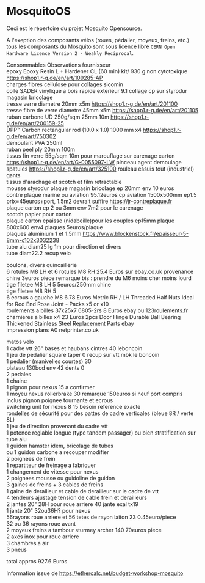 # MosquitoOS

Ceci est le répertoire du projet Mosquito Opensource.


A l'exeption des composants vélos (roues, pédalier, moyeux, freins, etc.) tous les composants du Mosquito sont sous licence libre `CERN Open Hardware Licence Version 2 - Weakly Reciprocal`.

Consommables		                    Observations	                                                    fournisseur			
epoxy		                            Epoxy Resin L + Hardener CL (60 min) kit/ 930 g non cytotoxique	    https://shop1.r-g.de/en/art/109285-AP		
charges fibres cellulose pour collages	                        		                                    sicomin			
colle SADER vinylique a bois rapide exterieur	9.1	collage cp sur styrodur	magasin bricolage			
tresse verre diametre 20mm x5m			                                                                    https://shop1.r-g.de/en/art/201100			
tresse fibre de verre diametre 45mm x5m			                                                            https://shop1.r-g.de/en/art/201105
ruban carbone UD 250g/sqm 25mm 10m			                                                                https://shop1.r-g.de/en/art/200159-25			
DPP™ Carbon rectangular rod (10.0 x 1.0) 1000 mm x4	                                                        https://shop1.r-g.de/en/art/750302					
demoulant PVA 250ml 						
ruban peel ply 20mm 100m						
tissus fin verre 55g/sqm 10m		    pour marouflage sur carenage carton	                                https://shop1.r-g.de/en/art/G-0055097-LW
pinceau agent demoulage						
spatules			                                                                                        https://shop1.r-g.de/en/art/325100
rouleau essuis tout (industriel)						
gants 					
tissus d'arachage et scotch et film retractable						
mousse styrodur		                    plaque magasin bricolage ep 20mm env 10 euros				
contre plaque marine ou aviation	    95.12euros	cp aviation 1500x500mm ep1.5 prix=45euros+port, 1.5m2 devrait suffire	https://jr-contreplaque.fr			
plaque carton ep 2 ou 3mm		        env 7m2 pour le carenage				
scotch papier pour carton						
plaque carton epaisse (nidabeille)pour les couples		ep15mm plaque 800x600 env4 plaques 5euros/plaque				
plaques aluminium 1 et 1.5mm			https://www.blockenstock.fr/epaisseur-5-8mm-c102x3032238			
tube alu diam25 lg 1m		            pour direction et divers				
tube diam22.2	                        recup velo				

boulons, divers quincaillerie						
6 rotules M8 LH et 6 rotules M8 RH	25.4 Euros sur ebay.co.uk provenance chine 3euros piece	remarque bis : prendre du M6 moins cher moins lourd			
tige filetee M8 LH	5	                5euros/250mm chine				
tige filetee M8 RH	5					
6 ecrous a gauche M8	                6.78 Euros Metric RH / LH Threaded Half Nuts Ideal for Rod End Rose Joint - Packs x5 or x10			
roulements a billes 37x25x7 6805-2rs	8 Euros	ebay ou 123roulements.fr			
charnieres a billes x4	                23 Euros	2pcs Door Hinge Durable Ball Bearing Thickened Stainless Steel Replacement Parts	ebay			
impression plans A0	                    netprinter.co.uk			
						
matos velo						
1 cadre vtt 26" bases et haubans cintres	40	leboncoin				
1 jeu de pedalier square taper	0	recup sur vtt mbk le boncoin				
1 pedalier (manivelles courtes) 	30					
plateau 130bcd env 42 dents	0					
2 pedales						
1 chaine						
1 pignon pour nexus	15	a confirmer				
1 moyeu nexus rollerbrake	30	remarque 150euros si neuf port compris inclus pignon poignee tournante et ecrous				
switching unit for nexus 8 	15	besoin reference exacte				
rondelles de sécurité pour des pattes de cadre verticales (bleue 8R / verte 8L)						
1 jeu de direction		provenant du cadre vtt 				
1 potence reglable longue (type tandem passager)		ou bien stratification sur tube alu				
1 guidon hamster		idem, bricolage de tubes				
ou 1 guidon carbone a recouper modifier						
2 poignees de frein 						
1 repartiteur de freinage		a fabriquer				
1 changement de vitesse pour nexus						
2 poignees mousse ou guidoline de guidon						
3 gaines de freins + 3 cables de freins 						
1 gaine de derailleur et cable de derailleur		sur le cadre de vtt				
4 tendeurs ajustage tension de cable frein et derailleurs						
2 jantes 20" 28H pour roue arriere	40	jante exal tx19				
1 jante 20" 32ou36H? pour nexus						
56rayons roue arriere et 56 tetes de rayon laiton	23	0.45euro/piece				
32 ou 36 rayons roue avant						
2 moyeux freins a tambour sturmey archer	140	70euros piece				
2 axes inox pour roue arriere 						
3 chambres a air						
3 pneus						
						
total appros	927.6 Euros					

Information issue de https://ethercalc.net/budget-workshop-mosquito		
